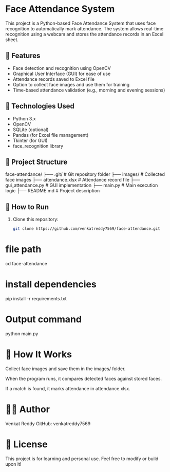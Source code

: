 # Face Attendance System

This project is a Python-based Face Attendance System that uses face recognition to automatically mark attendance. The system allows real-time recognition using a webcam and stores the attendance records in an Excel sheet.

## 📌 Features

- Face detection and recognition using OpenCV
- Graphical User Interface (GUI) for ease of use
- Attendance records saved to Excel file
- Option to collect face images and use them for training
- Time-based attendance validation (e.g., morning and evening sessions)

## 🧠 Technologies Used

- Python 3.x
- OpenCV
- SQLite (optional)
- Pandas (for Excel file management)
- Tkinter (for GUI)
- face_recognition library


## 📁 Project Structure

face-attendance/
├── .git/ # Git repository folder
├── images/ # Collected face images
├── attendance.xlsx # Attendance record file
├── gui_attendance.py # GUI implementation
├── main.py # Main execution logic
├── README.md # Project description


## 🚀 How to Run

1. Clone this repository:
   ```bash
   git clone https://github.com/venkatreddy7569/face-attendance.git

# file path
cd face-attendance

# install dependencies
pip install -r requirements.txt

# Output command
python main.py

# 📸 How It Works

Collect face images and save them in the images/ folder.

When the program runs, it compares detected faces against stored faces.

If a match is found, it marks attendance in attendance.xlsx.

# 👨‍💻 Author
Venkat Reddy
GitHub: venkatreddy7569

# 📃 License
This project is for learning and personal use. Feel free to modify or build upon it!

